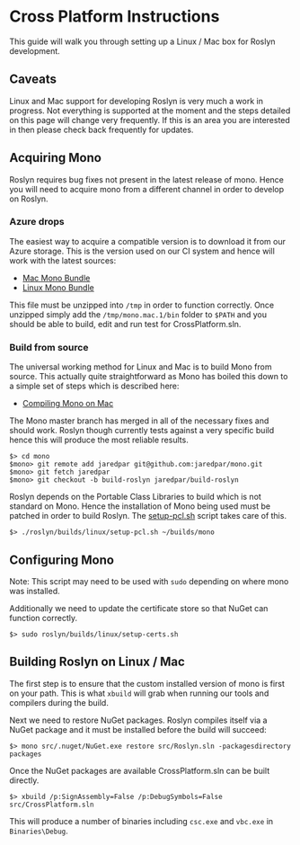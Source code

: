 # Cross Platform Instructions

This guide will walk you through setting up a Linux / Mac box for Roslyn development.  

## Caveats

Linux and Mac support for developing Roslyn is very much a work in progress.  Not everything is supported at the moment and the steps detailed on this page will change very frequently.  If this is an area you are interested in then please check back frequently for updates.

## Acquiring Mono

Roslyn requires bug fixes not present in the latest release of mono.  Hence you will need to acquire mono from a different channel in order to develop on Roslyn.  

### Azure drops

The easiest way to acquire a compatible version is to download it from our Azure storage.  This is the version used on our CI system and hence will work with the latest sources:

- [Mac Mono Bundle](https://dotnetci.blob.core.windows.net/roslyn/mono.mac.1.tar.bz2)
- [Linux Mono Bundle](https://dotnetci.blob.core.windows.net/roslyn/mono.linux.1.tar.bz2)

This file must be unzipped into `/tmp` in order to function correctly.  Once unzipped simply add the `/tmp/mono.mac.1/bin` folder to `$PATH` and you should be able to build, edit and run test for CrossPlatform.sln.  

### Build from source

The universal working method for Linux and Mac is to build Mono from source.  This actually quite straightforward as Mono has boiled this down to a simple set of steps which is described here:

- [Compiling Mono on Mac](http://www.mono-project.com/docs/compiling-mono/mac/#building-mono-from-a-git-source-code-checkout)

The Mono master branch has merged in all of the necessary fixes and should work.  Roslyn though currently tests against a very specific build hence this will produce the most reliable results.  

```
$> cd mono
$mono> git remote add jaredpar git@github.com:jaredpar/mono.git
$mono> git fetch jaredpar
$mono> git checkout -b build-roslyn jaredpar/build-roslyn
```

Roslyn depends on the Portable Class Libraries to build which is not standard on Mono.  Hence the installation of Mono being used must be patched in order to build Roslyn.  The [setup-pcl.sh](https://github.com/dotnet/roslyn/blob/master/build/linux/setup-pcl.sh) script takes care of this.  

```
$> ./roslyn/builds/linux/setup-pcl.sh ~/builds/mono
```

## Configuring Mono

Note: This script may need to be used with `sudo` depending on where mono was installed.

Additionally we need to update the certificate store so that NuGet can function correctly.  

```
$> sudo roslyn/builds/linux/setup-certs.sh
```

## Building Roslyn on Linux / Mac

The first step is to ensure that the custom installed version of mono is first on your path.  This is what `xbuild` will grab when running our tools and compilers during the build.  

Next we need to restore NuGet packages.  Roslyn compiles itself via a NuGet package and it must be installed before the build will succeed:

```
$> mono src/.nuget/NuGet.exe restore src/Roslyn.sln -packagesdirectory packages
```

Once the NuGet packages are available CrossPlatform.sln can be built directly.

```
$> xbuild /p:SignAssembly=False /p:DebugSymbols=False src/CrossPlatform.sln
```

This will produce a number of binaries including `csc.exe` and `vbc.exe` in `Binaries\Debug`.  
